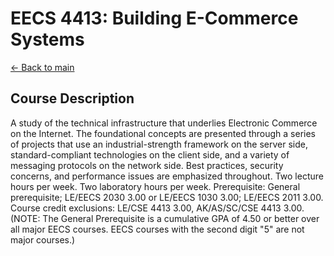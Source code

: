 # EECS 4413: Building E-Commerce Systems

[<- Back to main](../README.md)

## Course Description

A study of the technical infrastructure that underlies Electronic Commerce on
the Internet. The foundational concepts are presented through a series of
projects that use an industrial-strength framework on the server side,
standard-compliant technologies on the client side, and a variety of messaging
protocols on the network side. Best practices, security concerns, and
performance issues are emphasized throughout. Two lecture hours per week. Two
laboratory hours per week. Prerequisite: General prerequisite; LE/EECS 2030 3.00
or LE/EECS 1030 3.00; LE/EECS 2011 3.00. Course credit exclusions: LE/CSE 4413
3.00, AK/AS/SC/CSE 4413 3.00. (NOTE: The General Prerequisite is a cumulative
GPA of 4.50 or better over all major EECS courses. EECS courses with the second
digit "5" are not major courses.)
